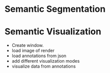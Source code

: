 # Semantic Segmentation




# Semantic Visualization
- Create window.
- load image of render
- load annotations from json
- add different visualization modes
- visualize data from annotations